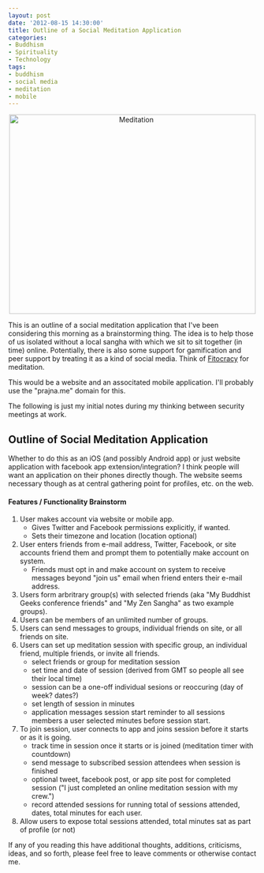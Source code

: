 ```yaml
---
layout: post
date: '2012-08-15 14:30:00'
title: Outline of a Social Meditation Application
categories:
- Buddhism
- Spirituality
- Technology
tags:
- buddhism
- social media
- meditation
- mobile
---
```


<p style="text-align:center"><a href="http://www.flickr.com/photos/karamell/5020495143/" title="Meditation by Karamellzucker, on Flickr"><img src="http://farm5.staticflickr.com/4130/5020495143_01f47126d5.jpg" width="500" height="404" alt="Meditation"></a></p>

This is an outline of a social meditation application that I've been considering this morning as a brainstorming thing. The idea is to help those of us isolated without a local sangha with which we sit to sit together (in time) online. Potentially, there is also some support for gamification and peer support by treating it as a kind of social media. Think of [Fitocracy](http://www.fitocracy.com) for meditation.

This would be a website and an associtated mobile application. I'll probably use the "prajna.me" domain for this.

The following is just my initial notes during my thinking between security meetings at work.

## Outline of Social Meditation Application

Whether to do this as an iOS (and possibly Android app) or just website application with facebook app extension/integration? I think people will want an application on their phones directly though. The website seems necessary though as at central gathering point for profiles, etc. on the web.

#### Features / Functionality Brainstorm

1. User makes account via website or mobile app.
	* Gives Twitter and Facebook permissions explicitly, if wanted.
	* Sets their timezone and location (location optional)
2. User enters friends from e-mail address, Twitter, Facebook, or site accounts friend them and prompt them to potentially make account on system.
	* Friends must opt in and make account on system to receive messages beyond "join us" email when friend enters their e-mail address.
3. Users form arbritrary group(s) with selected friends (aka "My Buddhist Geeks conference friends" and "My Zen Sangha" as two example groups). 
4. Users can be members of an unlimited number of groups.
5. Users can send messages to groups, individual friends on site, or all friends on site.
6. Users can set up meditation session with specific group, an individual friend, multiple friends, or invite all friends.
	* select friends or group for meditation session
	* set time and date of session (derived from GMT so people all see their local time)
	* session can be a one-off individual sesions or reoccuring (day of week? dates?)
	* set length of session in minutes
	* application messages session start reminder to all sessions members a user selected minutes before session start.
5. To join session, user connects to app and joins session before it starts or as it is going.
	* track time in session once it starts or is joined (meditation timer with countdown)
	* send message to subscribed session attendees when session is finished
	* optional tweet, facebook post, or app site post for completed session ("I just completed an online meditation session with my crew.")
	* record attended sessions for running total of sessions attended, dates, total minutes for each user.
6.  Allow users to expose total sessions attended, total minutes sat as part of profile (or not)

If any of you reading this have additional thoughts, additions, criticisms, ideas, and so forth, please feel free to leave comments or otherwise contact me.
